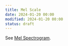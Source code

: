 ```yaml
---
title: Mel Scale
date: 2024-01-20 00:00
modified: 2024-01-20 00:00
status: draft
---
```


See [Mel Spectrogram](mel-spectrogram.md).